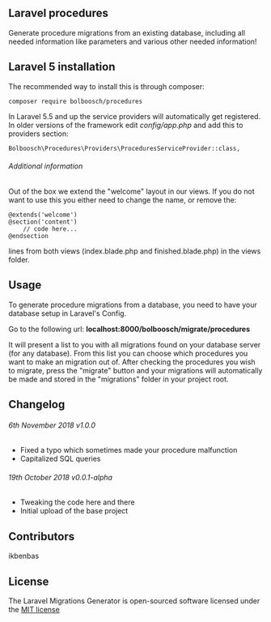 ## Laravel procedures

Generate procedure migrations from an existing database, including all needed information like parameters 
and various other needed information!

## Laravel 5 installation
The recommended way to install this is through composer:
````
composer require bolboosch/procedures
````

In Laravel 5.5 and up the service providers will automatically get registered.
In older versions of the framework edit *config/app.php* and add this to providers section:
````
Bolboosch\Procedures\Providers\ProceduresServiceProvider::class,
````

###### Additional information
Out of the box we extend the "welcome" layout in our views. If you do not want to use this you either need 
to change the name, or remove the:

```
@extends('welcome')
@section('content')
    // code here...
@endsection
```

lines from both views (index.blade.php and finished.blade.php) in the views folder.

## Usage
To generate procedure migrations from a database, you need to have your database setup in Laravel's Config.

Go to the following url: **localhost:8000/bolboosch/migrate/procedures**

It will present a list to you with all migrations found on your database server (for any database). 
From this list you can choose which procedures you want to make an migration out of. After checking the 
procedures you wish to migrate, press the "migrate" button and your migrations will automatically be made
and stored in the "migrations" folder in your project root. 

## Changelog
###### 6th November 2018 v1.0.0

* Fixed a typo which sometimes made your procedure malfunction
* Capitalized SQL queries

###### 19th October 2018 v0.0.1-alpha

* Tweaking the code here and there
* Initial upload of the base project

## Contributors
ikbenbas

## License
The Laravel Migrations Generator is open-sourced software licensed under the [MIT license](https://opensource.org/licenses/MIT)
